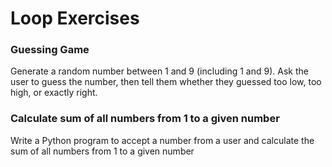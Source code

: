 # Loop Exercises

### Guessing Game
Generate a random number between 1 and 9 (including 1 and 9). Ask the user to guess the number, then tell them whether they guessed too low, too high, or exactly right.

### Calculate sum of all numbers from 1 to a given number
Write a Python program to accept a number from a user and calculate the sum of all numbers from 1 to a given number


